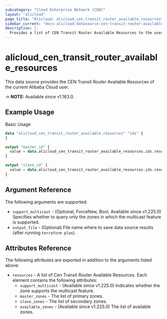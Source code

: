 ```yaml
---
subcategory: "Cloud Enterprise Network (CEN)"
layout: "alicloud"
page_title: "Alicloud: alicloud_cen_transit_router_available_resources"
sidebar_current: "docs-alicloud-datasource-cen-transit-router-available-resources"
description: |-
  Provides a list of CEN Transit Router Available Resources to the user.
---
```


# alicloud_cen_transit_router_available_resources

This data source provides the CEN Transit Router Available Resources of the current Alibaba Cloud user.

-> **NOTE:** Available since v1.163.0.

## Example Usage

Basic Usage

```terraform
data "alicloud_cen_transit_router_available_resources" "ids" {
}

output "master_id" {
  value = data.alicloud_cen_transit_router_available_resources.ids.resources.0.master_zones.0
}

output "slave_id" {
  value = data.alicloud_cen_transit_router_available_resources.ids.resources.0.slave_zones.0
}
```

## Argument Reference

The following arguments are supported:

* `support_multicast` - (Optional, ForceNew, Bool, Available since v1.225.0) Specifies whether to query only the zones in which the multicast feature is supported.
* `output_file` - (Optional) File name where to save data source results (after running `terraform plan`).

## Attributes Reference

The following attributes are exported in addition to the arguments listed above:

* `resources` - A list of Cen Transit Router Available Resources. Each element contains the following attributes:
  * `support_multicast` - (Available since v1.225.0) Indicates whether the zone supports the multicast feature.
  * `master_zones` - The list of primary zones.
  * `slave_zones` - The list of secondary zones.
  * `available_zones` - (Available since v1.225.0) The list of available zones.
